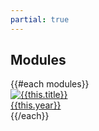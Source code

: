 ```yaml
---
partial: true
---
```

<section class="modules" markdown="1">

# Modules

<div class="grid">
  {{#each modules}}
  <a class="module" href="{{relative this.module}}/">
    <div class="blur-cover">
      <img alt="{{this.title}}"
           src="{{relative this.cover}}">
    </div>
    <div class="year">{{this.year}}</div>
  </a>
  {{/each}}
</div>

</section>
